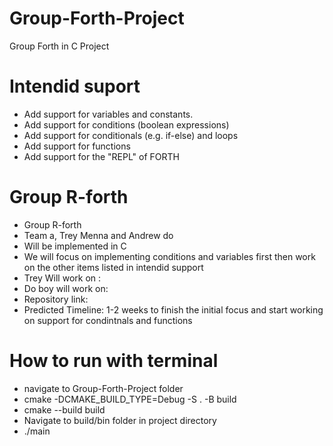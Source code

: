 # Group-Forth-Project
Group Forth in C Project

# Intendid suport
- Add support for variables and constants.
- Add support for conditions (boolean expressions)
- Add support for conditionals (e.g. if-else) and loops
- Add support for functions
- Add support for the "REPL" of FORTH


# Group R-forth
- Group R-forth
- Team a, Trey Menna and Andrew do 
- Will be implemented in C
- We will focus on implementing conditions and variables first then work on the other items listed in intendid support
- Trey Will work on :
- Do boy will work on:  
- Repository link: 
- Predicted Timeline: 1-2 weeks to finish the initial focus and start working on support for condintnals and functions

# How to run with terminal
- navigate to Group-Forth-Project folder
- cmake -DCMAKE_BUILD_TYPE=Debug -S . -B build
- cmake --build build
- Navigate to build/bin folder in project directory
- ./main


